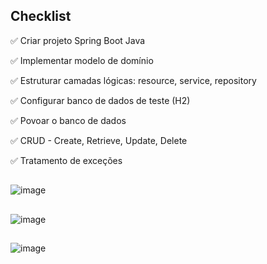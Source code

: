 <h2>Checklist</h2>

 &#9989; Criar projeto Spring Boot Java
 
 &#9989; Implementar modelo de domínio
 
 &#9989; Estruturar camadas lógicas: resource, service, repository
 
 &#9989; Configurar banco de dados de teste (H2)
 
 &#9989; Povoar o banco de dados
 
 &#9989; CRUD - Create, Retrieve, Update, Delete
 
 &#9989; Tratamento de exceções
 

<h2>
 
</h2>

![image](https://github.com/user-attachments/assets/cd8f161a-f871-42a9-9f3d-54625ac332c0)


<h2>
 
</h2>


![image](https://github.com/user-attachments/assets/6da305ef-040e-47cc-9c93-33ae5b931ff6)


<h2>
 
</h2>


![image](https://github.com/user-attachments/assets/5aa969a2-f1cd-4ee6-a23f-1f96f3e202f3)


<h2>
 
</h2>
